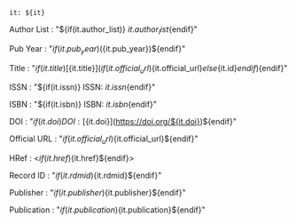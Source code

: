 ~~~shell
it: ${it}
~~~

Author List
: "${if(it.author_list)} ${it.author_list}${endif}"

Pub Year
: "${if(it.pub_year)} (${it.pub_year})${endif}"

Title
: "${if(it.title)} [${it.title}](${if(it.official_url)}${it.official_url}${else}${it.id}${endif})${endif}"

ISSN
: "${if(it.issn)} ISSN: ${it.issn}${endif}"

ISBN
: "${if(it.isbn)} ISBN: ${it.isbn}${endif}"

DOI
: "${if(it.doi)} DOI: [${it.doi}](https://doi.org/${it.doi})${endif}"

Official URL
: "${if(it.official_url)}${it.official_url}${endif}"

HRef
: <${if(it.href)}${it.href}${endif}>

Record ID
: "${if(it.rdmid)}${it.rdmid}${endif}"

Publisher
: "${if(it.publisher)}${it.publisher}${endif}"

Publication
: "${if(it.publication)}${it.publication}${endif}"


